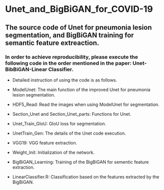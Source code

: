 # Unet_and_BigBiGAN_for_COVID-19
## The source code of Unet for pneumonia lesion segmentation, and BigBiGAN training for semantic feature extreaction.

### In order to achieve reproducibility, please execute the following code in the order mentioned in the paper: Unet-BibBiGAN-Linear Classifier.

* Detailed instruction of using the code is as follows.

* ModelUnet: The main function of the improved Unet for pneumonia lesion segmentation.

* HDF5_Read: Read the images when using ModelUnet for segmentation.

* Section_Unet and Section_Unet_parts: Functions for Unet.

* Unet_Train_GIoU: GIoU loss for segmentation.

* UnetTrain_Gen: The details of the Unet code execution.

* VGG19: VGG feature extraction.

* Weight_Init: Initialization of the network.

* BigBiGAN_Learning: Training of the BigBiGAN for sementic feature extraction.

* LinearClassifier.R: Classification based on the features extracted by the BigBiGAN.
